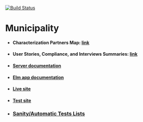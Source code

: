 [![Build Status](https://travis-ci.com/Gizra/Municipality.svg?token=cc5rexEmBpJWPVqXvSs9&branch=master)](https://travis-ci.com/Gizra/Municipality)

# Municipality

* #### Characterization Partners Map: [link](https://www.google.com/maps/d/u/1/edit?hl=en&authuser=1&mid=12DmMA8g3o1_FqVMlqITQQVCbUDc&ll=32.03967029544769%2C35.11458200000004&z=8)
* #### User Stories, Compliance, and Interviews Summaries: [link](https://docs.google.com/a/gizra.com/spreadsheets/d/1Sk3rJ8HDl3yyoF1r346e2vWPv2pLPOVAFyuNyycBZZE/edit?usp=sharing)


* #### [Server documentation](https://github.com/Gizra/Municipality/blob/master/server/README.md)

* #### [Elm app documentation](https://github.com/Gizra/Municipality/blob/master/elm-app/README.md)

* #### [Live site](http://live-municipality.pantheonsite.io/)

* #### [Test site](http://test-municipality.pantheonsite.io/)

* ### [Sanity/Automatic Tests Lists](https://github.com/Gizra/Municipality/labels/Sanity%20%2F%20Automatic%20Tests)
